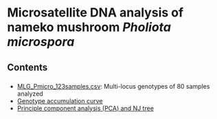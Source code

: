 # Microsatellite DNA analysis of nameko mushroom <i>Pholiota microspora</i>

## Contents
###
* [MLG_Pmicro_123samples.csv](MLG_Pmicro_123samples.csv): Multi-locus genotypes of 80 samples analyzed
* [Genotype accumulation curve](GenotypeAccum.md)
* [Principle component analysis (PCA) and NJ tree](PCA.NJ.Phmi.md)
